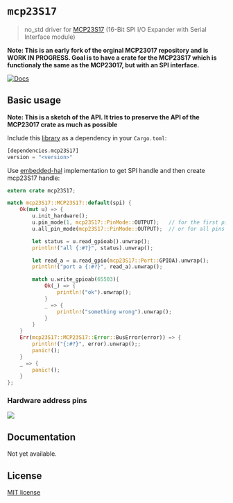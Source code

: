 # `mcp23S17`

> no_std driver for [MCP23S17](http://ww1.microchip.com/downloads/en/DeviceDoc/20001952C.pdf) (16-Bit SPI I/O Expander with Serial Interface module)

**Note: This is an early fork of the orginal MCP23017 repository and is WORK IN PROGRESS. Goal is to have a crate for the MCP23S17 which is functionaly the same as the MCP23017, but with an SPI interface.**

<!--[![Build Status](https://github.com/lucazulian/mcp23017/workflows/mcp23017-ci/badge.svg)](https://github.com/lucazulian/mcp23017/actions?query=workflow%3Amcp23017-ci)
-->
<!--[![crates.io](http://meritbadge.herokuapp.com/mcp23017?style=flat-square)](https://crates.io/crates/mcp23017)
-->
[![Docs](https://docs.rs/mcp23017/badge.svg)](https://docs.rs/mcp23017)

## Basic usage

**Note: This is a sketch of the API. It tries to preserve the API of the MCP23017 crate as much as possible**

Include this [library](https://crates.io/crates/mcp23S17) as a dependency in your `Cargo.toml`:

```rust
[dependencies.mcp23S17]
version = "<version>"
```
Use [embedded-hal](https://github.com/rust-embedded/embedded-hal) implementation to get SPI handle and then create mcp23S17 handle:

```rust
extern crate mcp23S17;

match mcp23S17::MCP23S17::default(spi) {
    Ok(mut u) => {
        u.init_hardware();
        u.pin_mode(1, mcp23S17::PinMode::OUTPUT);   // for the first pin
        u.all_pin_mode(mcp23S17::PinMode::OUTPUT);  // or for all pins

        let status = u.read_gpioab().unwrap();
        println!("all {:#?}", status).unwrap();

        let read_a = u.read_gpio(mcp23S17::Port::GPIOA).unwrap();
        println!("port a {:#?}", read_a).unwrap();

        match u.write_gpioab(65503){
            Ok(_) => {
                println!("ok").unwrap();
            }
            _ => {
                println!("something wrong").unwrap();
            }
        }
    }
    Err(mcp23S17::MCP23S17::Error::BusError(error)) => {
        println!("{:#?}", error).unwrap();;
        panic!();
    }
    _ => {
        panic!();
    }
};
```

### Hardware address pins
![](docs/address-pins.jpg)

## Documentation

Not yet available.

<!--API Docs available on [docs.rs](https://docs.rs/mcp23017/0.1.0/mcp23017/)-->

## License

[MIT license](http://opensource.org/licenses/MIT)
